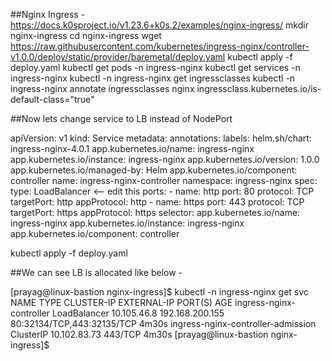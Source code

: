 ##Nginx Ingress - https://docs.k0sproject.io/v1.23.6+k0s.2/examples/nginx-ingress/
mkdir nginx-ingress
cd nginx-ingress
wget https://raw.githubusercontent.com/kubernetes/ingress-nginx/controller-v1.0.0/deploy/static/provider/baremetal/deploy.yaml
kubectl apply -f deploy.yaml
kubectl get pods -n ingress-nginx
kubectl get services -n ingress-nginx
kubectl -n ingress-nginx get ingressclasses
kubectl -n ingress-nginx annotate ingressclasses nginx ingressclass.kubernetes.io/is-default-class="true"

##Now lets change service to LB instead of NodePort


apiVersion: v1
kind: Service
metadata:
  annotations:
  labels:
    helm.sh/chart: ingress-nginx-4.0.1
    app.kubernetes.io/name: ingress-nginx
    app.kubernetes.io/instance: ingress-nginx
    app.kubernetes.io/version: 1.0.0
    app.kubernetes.io/managed-by: Helm
    app.kubernetes.io/component: controller
  name: ingress-nginx-controller
  namespace: ingress-nginx
spec:
  type: LoadBalancer <-- edit this
  ports:
    - name: http
      port: 80
      protocol: TCP
      targetPort: http
      appProtocol: http
    - name: https
      port: 443
      protocol: TCP
      targetPort: https
      appProtocol: https
  selector:
    app.kubernetes.io/name: ingress-nginx
    app.kubernetes.io/instance: ingress-nginx
    app.kubernetes.io/component: controller

kubectl apply -f deploy.yaml

##We can see LB is allocated like below -

[prayag@linux-bastion nginx-ingress]$ kubectl -n ingress-nginx get svc
NAME                                 TYPE           CLUSTER-IP     EXTERNAL-IP       PORT(S)                      AGE
ingress-nginx-controller             LoadBalancer   10.105.46.8    192.168.200.155   80:32134/TCP,443:32135/TCP   4m30s
ingress-nginx-controller-admission   ClusterIP      10.102.83.73   <none>            443/TCP                      4m30s
[prayag@linux-bastion nginx-ingress]$

